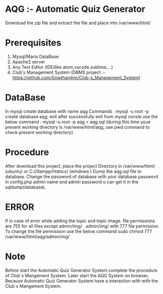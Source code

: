 # AQG :- Automatic Quiz Generator

Download the zip file and extract the file and place into /var/www/html/

# Prerequisites

1. Mysql/Maria DataBase
2. Apache2 server
3. Any Text Editor /IDE(like atom,vscode,sublime,...)
4. Club's Management System (DBMS project :- https://github.com/Gowthamhm/Club-s_Management_System)


# DataBase

In mysql create database with name aqg
Commands :
mysql -u root -p
create database aqg;
exit
after successfully exit from mysql consle use the below command :
mysql -u root -p aqg < aqg.sql (during this time youe present working directory is /var/www/html/aqg, use pwd command to check present working directory)

# Procedure

 After download this project, place the project Directory in /var/www/html/ (ubuntu) or C://Xampp/htdocs/ (windows ) Dump the aqg.sql file to database.
 Change the password of database with your database password in config.php admin name and admin password u can get it in the sqldump(database).


# ERROR

If in case of  error while adding the topic and topic image.
file permissions are 755 for all files except admin/img/ .
admin/img/ with 777 file permission
To change the file permission use the below command 
sudo chmod 777 /var/www/html/aqg/admin/img/


# Note
Before start the Automatic Quiz Generator System complete the procedure of Club\`s Mangement System. Later start the AQG System on browser, Because Automatic Quiz Generator System have a interaction with  with the Club\`s Mangement System.
